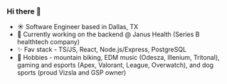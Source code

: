 ### Hi there 👋
- :sunny:  Software Engineer based in Dallas, TX
- :ghost:  Currently working on the backend @ Janus Health (Series B healthtech company)
- :sparkles:  Fav stack - TS/JS, React, Node.js/Express, PostgreSQL
- :dog:  Hobbies - mountain biking, EDM music (Odesza, Illenium, Tritonal), gaming and esports (Apex, Valorant, League, Overwatch), and dog sports (proud Vizsla and GSP owner)
<!--
**lindenyoung/lindenyoung** is a ✨ _special_ ✨ repository because its `README.md` (this file) appears on your GitHub profile.

Here are some ideas to get you started:

- 🔭 I’m currently working on ...
- 🌱 I’m currently learning ...
- 👯 I’m looking to collaborate on ...
- 🤔 I’m looking for help with ...
- 💬 Ask me about ...
- 📫 How to reach me: ...
- 😄 Pronouns: ...
- ⚡ Fun fact: ...
-->
